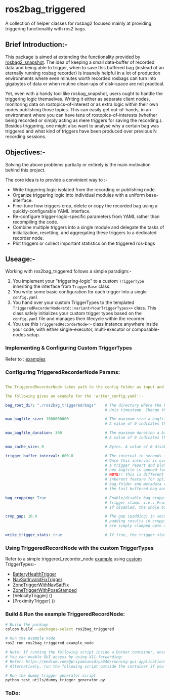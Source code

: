 # ros2bag_triggered
A collection of helper classes for rosbag2 focused mainly at providing triggering functionality with ros2 bags.

## Brief Introduction:-   
This package is aimed at extending the functionality provided by [rosbag2_snapshot](https://github.com/gaia-platform/rosbag2_snapshot). The idea of keeping a small data-buffer of recorded data and being able to trigger, when to save this buffered  bag (instead of an eternally running rosbag recorder) is insanely helpful in a lot of production environments where even minutes worth recorded rosbags can turn into gigabytes of data or when routine clean-ups of disk-space are not practical. 

Yet, even with a handy tool like rosbag_snapshot, users ought to handle the triggering logic themselves. Writing it either as separate client nodes, monitoring data on rostopics-of-interest or as extra logic within their own nodes publishing those topics.
This can easily get out-of-hands, in an environment where you can have tens of rostopics-of-interests (whether being recorded or simply acting as mere triggers for saving the recording.). Besides triggering, one might also want to analyse why a certain bag was triggered and what kind of triggers have been produced over previous N recording sessions. 

## Objectives:-  
Solving the above problems partially or entirely is the main motivation behind this project. 

The core idea is to provide a convinient way to :-

- Write triggering logic isolated from the recording or publishing node.
- Organize triggering logic into individual modules with a uniform base-interface.
- Fine-tune how triggers crop, delete or copy the recorded bag using a quickly-configurable YAML interface.
- Re-configure trigger-logic-specific parameters from YAML rather than recompiling the code.
- Combine multiple triggers into a single module and delegate the tasks of initialization, resetting, and aggregating these triggers to a dedicated recorder node. 
- Plot triggers or collect important statistics on the triggered ros-bags 

## Useage:-
Working with ros2bag_triggered follows a simple paradigm:-
1. You implement your "triggering-logic" to a custom `TriggerType` inheriting the interface from `TriggerBase` class.  
2. You write some basic configuration for each trigger into a single `config.yaml`
3. You hand over your custom TriggerTypes to the templated `TriggeredRecorderNode<std::variant<YourTriggerTypes>>` class. This class safely initializes your custom trigger types based on the `config.yaml` file and manages their lifecycle within the recorder.
4. You use this `TriggeredRecorderNode<>` class instance anywhere inside your code, with either single-executor, multi-executor or composable-nodes setup.

### Implementing & Configuring Custom TriggerTypes
Refer to : [examples](examples/README.md)

### Configuring TriggeredRecorderNode Params:
```yaml

The TriggeredRecorderNode takes path to the config folder as input and expects both 'topic_config.yaml' and 'writer_config.yaml' in the provided config folder.

The following gives an example for the 'writer_config.yaml':-

bag_root_dir: "./ros2bag_triggered/bags"    # The directory where the bag files will be stored. The bag name would be inferred as 
                                            # Unix timestamp. Change this root dir accordingly.

max_bagfile_size: 1000000000                # The maximum size a bagfile can be, in bytes, before it is split.
                                            # A value of 0 indicates that bagfile splitting will not be used.

max_bagfile_duration: 300                   # The maximum duration a bagfile can be, in seconds, before it is split.
                                            # A value of 0 indicates that bagfile splitting will not be used.

max_cache_size: 0                           # Bytes. A value of 0 disables caching and every write happens directly to disk.

trigger_buffer_interval: 600.0              # The interval in seconds for which the triggers are buffered before being checked.
                                            # Once this interval is over, the triggers are checked and reset, the bagfile along with
                                            # a trigger report and plot is saved if any trigger was active otherwise removed and a 
                                            # new bagfile is opened for writing. 
                                            # NOTE!! This is different than the above "bag-splitting" feature, which is rosbag2's 
                                            # inherent feature for splitting a single ros2bag into multiple .db files while the 
                                            # bag-folder and metadata remain similar for the whole bag. This param actually closes 
                                            # the last buffered bag and opens a new one.

bag_cropping: True                          # Enable/disable bag cropping. If enabled, the bag is rewritten from first to last
                                            # trigger stamp. i.e.; From start-time of the first trigger to the end-time of the last.
                                            # If disabled, the whole bag is kept (and not rewritten) if triggered.

crop_gap: 10.0                              # The gap (padding) in seconds to add before and after the crop-points of the bag.If this
                                            # padding results in cropping points outside the recorded bag duration, the crop-points 
                                            # are simply clamped upto actual bag-start or bag-end time.

write_trigger_stats: true                   # If true, the trigger stats and plot will be written to the bag directory. 
```

### Using TriggeredRecordNode with the custom TriggerTypes
Refer to a simple triggered_recorder_node [example](examples/main.cpp) using [custom](include/examples/) TriggerTypes:-
- [BatteryHealthTrigger](examples/src/battery_health_trigger.cpp) 
- [NavSatInvalidFixTrigger](examples/src/navsat_invalid_fix.cpp) 
- [ZoneTriggerWithNavSatFix](examples/src/zone_trigger_with_navsat_fix.cpp) 
- [ZoneTriggerWithPoseStamped](examples/src/zone_trigger_with_pose_stamped.cpp) 
- [VelocityTrigger] ()
- [ProximityTrigger] ()

### Build & Run the example TriggeredRecordNode:
```bash
# Build the package
colcon build --packages-select ros2bag_triggered

# Run the example node
ros2 run ros2bag_triggered example_node

# Note: If running the following script inside a Docker container, ensure GUI access is enabled.
# You can enable GUI access by using X11-forwarding:
# Refer: https://medium.com/@priyamsanodiya340/running-gui-applications-in-docker-containers-a-step-by-step-guide-335b54472e4b
# Alternatively, run the following script outside the container if you're comfortable using "docker run --network=host" 

# Run the dummy trigger generator script
python test_utils/dummy_trigger_generator.py
```

### ToDo:
